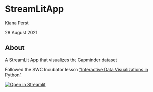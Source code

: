 # StreamLitApp

Kiana Perst

28 August 2021

## About
A StreamLit App that visualizes the Gapminder dataset

Followed the SWC Incubator lesson ["Interactive Data Visualizations in Python"](https://carpentries-incubator.github.io/python-interactive-data-visualizations/)

[![Open in Streamlit](https://static.streamlit.io/badges/streamlit_badge_black_white.svg)](https://share.streamlit.io/kiana-p/streamlitapp/main/app.py)
